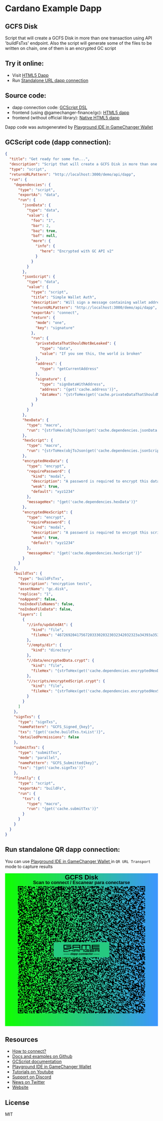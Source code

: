 
# Cardano Example Dapp

## **GCFS Disk**

Script that will create a GCFS Disk in more than one transaction using API 'buildFsTxs' endpoint. Also the script will generate some of the files to be written on chain, one of them is an encrypted GC script


## Try it online: 

-  Visit [HTML5 Dapp](https://gamechangerfinance.github.io/gamechanger.wallet/examples/GCFS%20Disk.html)
-  Run [Standalone URL dapp connection](https://beta-wallet.gamechanger.finance/api/2/run/1-H4sIAAAAAAAAA7VWTW_bOBD9K4QubgHDciynQX3ztps2i6AI6ixyWCwKWhxZrClSS1KxFcP_vTMSZSt20x7aDRCLIofz9d7MaBd56RVEs-gDeGaBi5plxjJnCmBZpUejUTSMBLjUytJLo1Fy0ayZz7lnG6kUS_GeB8bZh3fXC_ZeujWTmhXGAglpZjQuLNeOp6SCVU7qFZvf3bDBspJKXLv7rRsw0KI0UvsRmytn8Cqw1mxrZQUaLNlpfDNZI5BJBY55w5bANlZ6D2SOpTmXetgYbgULJh1DV0Cnti49CPQ1aMf4fF1SCg7vFnxl9d-fb-84arQUdO59OYtjZVKucuP8LBmPx7GAwsS8lLHgZUkXK5TdYb5KDAZtSXD0fqoftqWxfo5nkeCeHy9-dUa_p53jpSDwyFUFtJ0Zg7sXuLXkNppN6PkUzbytgJZZNNOVUsOI0k_yUmeGnjnQe_TnIQEb6XPKAuHwOIn2-DdsHGjx_YELp-F0FFrIolTAHrhSSKZ55fMz7jwQkk6uNLKlAOf4ClhqtEe4iBOb9ioXwuLhMDDl-S6hTRp-BaceAGhdQ3pEnQIsjKB4kD64vYaagkWLHM8h2h_QKq18REISYPdYDIvcVEp8Mv4PuAW-BvFiCqObjNWmYg6oQiQGSlzeGKsE8XRpzRo0GQoh9xStwL-rrAXt5-EMxY7O9dDBPfLsAWHuRHsKox1qejVIeZrDKOwOXu8JMLz0EbYk4ry9N7h-1ZP9WdCD16ilJVMO2xMyFzy1pqN7T79Zfr03fyH3-pb6VTTqKgPVk_5G-RlRf019q-5g4NAqPp6FEY4azvxXSQt33DmEr0F8LbUgX4zg6oz_c1YGUQI63BZE6aCz4QMLdNlgRrvSFpDxSmG00bZ-upgkU_IxlFCA66XgAg6D87jOMvi_R3ZoGr8vtg63hnbYA2mk4EDpRXWcMmduB-doLHlwvqkR58B_4kVTbulI4Dxr8lEqmXIXmq8285LciGYZVw5o4wad2l7jQKK77nsHLY3CvuI1WBT7ZxfFMXXpuCoRdxBz30s2DTg0R482E9M3V5M3byfj6cXVJS7HSZKM8XeS0P-0WU0SnkyTt_h7maDE9GoqLqcTkTSyyZiSG8dQlL6OhbQ9Y_iGrdDYuhUhFsYHupDzo5YdP3Dvuz3jGWKndTUI9RbHLS7uaLJF9ncbPdQ5Eebf0D6fE6bbQfQQy-N0oQ-cLws8BPFlh4OB-qXfnrbTjoEjv72Vzoe2CjjkFIg7sIV0DgnXUYQ8qJaF9Cc-HPaG3UAquaVRqF7wq7mAMb7sWYgrdIJMalRX_-QLJRTP8SPFP3PzpOf2jXUBhNLc778Bhl9y1m4KAAA)

## Source code:

- dapp connection code: [GCScript DSL](GCFS%20Disk.gcscript)
- frontend (using @gamechanger-finance/gc): [HTML5 dapp](GCFS%20Disk.html)
- frontend (without official library): [Native HTML5 dapp](GCFS%20Disk_nolib.html)

Dapp code was autogenerated by [Playground IDE in GameChanger Wallet ](https://beta-wallet.gamechanger.finance/playground)

## GCScript code (dapp connection):
```json
{
  "title": "Get ready for some fun...",
  "description": "Script that will create a GCFS Disk in more than one transaction using API 'buildFsTxs' endpoint. Also the script will generate some of the files to be written on chain, one of them is an encrypted GC script",
  "type": "script",
  "returnURLPattern": "http://localhost:3000/demo/api/dapp",
  "run": {
    "dependencies": {
      "type": "script",
      "exportAs": "data",
      "run": {
        "jsonData": {
          "type": "data",
          "value": {
            "foo": "1",
            "bar": 2,
            "baz": true,
            "baf": null,
            "more": {
              "info": {
                "here": "Encrypted with GC API v2"
              }
            }
          }
        },
        "jsonScript": {
          "type": "data",
          "value": {
            "type": "script",
            "title": "Simple Wallet Auth",
            "description": "Will sign a message containing wallet address, using wallet address to sign",
            "returnURLPattern": "http://localhost:3000/demo/api/dapp",
            "exportAs": "connect",
            "return": {
              "mode": "one",
              "key": "signature"
            },
            "run": {
              "privateDataThatShouldNotBeLeaked": {
                "type": "data",
                "value": "If you see this, the world is broken"
              },
              "address": {
                "type": "getCurrentAddress"
              },
              "signature": {
                "type": "signDataWithAddress",
                "address": "{get('cache.address')}",
                "dataHex": "{strToHex(get('cache.privateDataThatShouldNotBeLeaked'))}"
              }
            }
          }
        },
        "hexData": {
          "type": "macro",
          "run": "{strToHex(objToJson(get('cache.dependencies.jsonData')))}"
        },
        "hexScript": {
          "type": "macro",
          "run": "{strToHex(objToJson(get('cache.dependencies.jsonScript')))}"
        },
        "encryptedHexData": {
          "type": "encrypt",
          "requirePassword": {
            "kind": "modal",
            "description": "A password is required to encrypt this data",
            "weak": true,
            "default": "xyz1234"
          },
          "messageHex": "{get('cache.dependencies.hexData')}"
        },
        "encryptedHexScript": {
          "type": "encrypt",
          "requirePassword": {
            "kind": "modal",
            "description": "A password is required to encrypt this script",
            "weak": true,
            "default": "xyz1234"
          },
          "messageHex": "{get('cache.dependencies.hexScript')}"
        }
      }
    },
    "buildTxs": {
      "type": "buildFsTxs",
      "description": "encryption tests",
      "assetName": "gc.disk",
      "replicas": "1",
      "noAppend": false,
      "noIndexFileNames": false,
      "noIndexFileData": false,
      "layers": [
        {
          "//info/updatedAt": {
            "kind": "file",
            "fileHex": "4672692041756720333020323032342032323a34393a353720474d542d30333030"
          },
          "//empty/dir": {
            "kind": "directory"
          },
          "//data/encryptedData.crypt": {
            "kind": "file",
            "fileHex": "{strToHex(get('cache.dependencies.encryptedHexData'))}"
          },
          "//scripts/encryptedScript.crypt": {
            "kind": "file",
            "fileHex": "{strToHex(get('cache.dependencies.encryptedHexScript'))}"
          }
        }
      ]
    },
    "signTxs": {
      "type": "signTxs",
      "namePattern": "GCFS_Signed_{key}",
      "txs": "{get('cache.buildTxs.txList')}",
      "detailedPermissions": false
    },
    "submitTxs": {
      "type": "submitTxs",
      "mode": "parallel",
      "namePattern": "GCFS_Submitted{key}",
      "txs": "{get('cache.signTxs')}"
    },
    "finally": {
      "type": "script",
      "exportAs": "buildFs",
      "run": {
        "txs": {
          "type": "macro",
          "run": "{get('cache.submitTxs')}"
        }
      }
    }
  }
}
```

## Run standalone QR dapp connection: 

You can use [Playground IDE in GameChanger Wallet ](https://beta-wallet.gamechanger.finance/playground) in `QR URL Transport` mode to capture results

[![This GCScript/URL is too large! make it shorter uploading parts to GCFS. Unable to generate QR code](GCFS%20Disk.png)](https://gamechangerfinance.github.io/gamechanger.wallet/examples/GCFS%20Disk.png)

## Resources
- [How to connect?](https://www.npmjs.com/package/@gamechanger-finance/gc)
- [Docs and examples on Github](https://github.com/GameChangerFinance/gamechanger.wallet/)
- [GCScript documentation](https://beta-wallet.gamechanger.finance/doc/api/v2)
- [Playground IDE in GameChanger Wallet ](https://beta-wallet.gamechanger.finance/playground)
- [Tutorials on Youtube](https://www.youtube.com/@gamechanger.finance)
- [Support on Discord](https://discord.gg/vpbfyRaDKG)
- [News on Twitter](https://twitter.com/GameChangerOk)
- [Website](https://gamechanger.finance)

## License
MIT 
    
